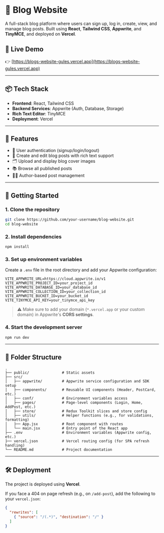 # 📝 Blog Website

A full-stack blog platform where users can sign up, log in, create, view, and manage blog posts. Built using **React**, **Tailwind CSS**, **Appwrite**, and **TinyMCE**, and deployed on **Vercel**.

## 🚀 Live Demo

👉 [https://blogs-website-gules.vercel.app](https://blogs-website-gules.vercel.app)

---

## 📦 Tech Stack

- **Frontend**: React, Tailwind CSS
- **Backend Services**: Appwrite (Auth, Database, Storage)
- **Rich Text Editor**: TinyMCE
- **Deployment**: Vercel

---

## 📸 Features

- 🔐 User authentication (signup/login/logout)
- 📝 Create and edit blog posts with rich text support
- 🗂 Upload and display blog cover images
- 📚 Browse all published posts
- 🧑‍💻 Author-based post management

---

## 🔧 Getting Started

### 1. Clone the repository
```bash
git clone https://github.com/your-username/blog-website.git
cd blog-website
```

### 2. Install dependencies
```bash
npm install
```

### 3. Set up environment variables

Create a `.env` file in the root directory and add your Appwrite configuration:

```
VITE_APPWRITE_URL=https://cloud.appwrite.io/v1
VITE_APPWRITE_PROJECT_ID=your_project_id
VITE_APPWRITE_DATABASE_ID=your_database_id
VITE_APPWRITE_COLLECTION_ID=your_collection_id
VITE_APPWRITE_BUCKET_ID=your_bucket_id
VITE_TINYMCE_API_KEY=your_tinymce_api_key
```

> ⚠️ Make sure to add your domain (`*.vercel.app` or your custom domain) in Appwrite's **CORS settings**.

### 4. Start the development server
```bash
npm run dev
```

---

## 📁 Folder Structure

```
.
├── public/               # Static assets
├── src/
│   ├── appwrite/         # Appwrite service configuration and SDK setup
│   ├── components/       # Reusable UI components (Header, PostCard, etc.)
│   ├── conf/             # Environment variables access
│   ├── pages/            # Page-level components (Login, Home, AddPost, etc.)
│   ├── store/            # Redux Toolkit slices and store config
│   ├── utils/            # Helper functions (e.g., for validations, formatting)
│   ├── App.jsx           # Root component with routes
│   └── main.jsx          # Entry point of the React app
├── .env                  # Environment variables (Appwrite config, etc.)
├── vercel.json           # Vercel routing config (for SPA refresh handling)
└── README.md             # Project documentation

```

---

## 🛠 Deployment

The project is deployed using **Vercel**.

If you face a 404 on page refresh (e.g., on `/add-post`), add the following to your `vercel.json`:

```json
{
  "rewrites": [
    { "source": "/(.*)", "destination": "/" }
  ]
}
```

